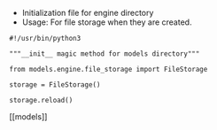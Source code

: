 - Initialization file for engine directory
- Usage: For file storage when they are created.

```
#!/usr/bin/python3

"""__init__ magic method for models directory"""

from models.engine.file_storage import FileStorage

storage = FileStorage()

storage.reload()

```

[[models]]